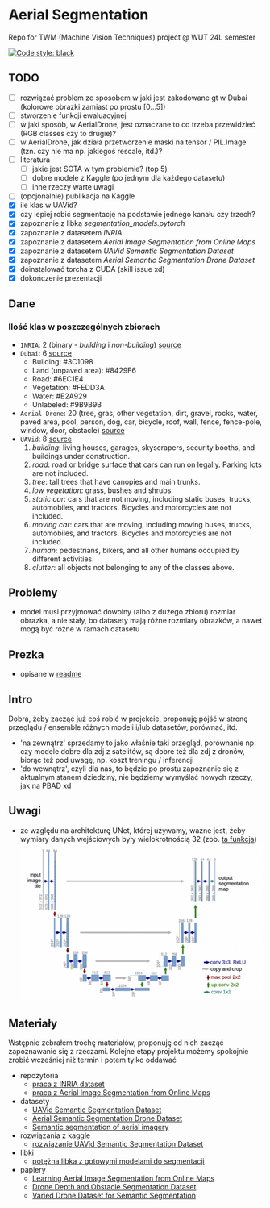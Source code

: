 # Aerial Segmentation
Repo for TWM (Machine Vision Techniques) project @ WUT 24L semester

<a href="https://github.com/psf/black"><img alt="Code style: black" src="https://img.shields.io/badge/code%20style-black-000000.svg"></a>

## TODO
- [ ] rozwiązać problem ze sposobem w jaki jest zakodowane gt w Dubai (kolorowe obrazki zamiast po prostu [0...5])
- [ ] stworzenie funkcji ewaluacyjnej
- [ ] w jaki sposób, w AerialDrone, jest oznaczane to co trzeba przewidzieć (RGB classes czy to drugie)?
- [ ] w AerialDrone, jak działa przetworzenie maski na tensor / PIL.Image (tzn. czy nie ma np. jakiegoś rescale, itd.)?
- [ ] literatura
    - [ ] jakie jest SOTA w tym problemie? (top 5)
    - [ ] dobre modele z Kaggle (po jednym dla każdego datasetu)
    - [ ] inne rzeczy warte uwagi
- [ ] (opcjonalnie) publikacja na Kaggle
- [x] ile klas w UAVid?
- [x] czy lepiej robić segmentację na podstawie jednego kanału czy trzech?
- [x] zapoznanie z libką *segmentation_models.pytorch*
- [x] zapoznanie z datasetem *INRIA*
- [x] zapoznanie z datasetem *Aerial Image Segmentation from Online Maps*
- [x] zapoznanie z datasetem *UAVid Semantic Segmentation Dataset*
- [x] zapoznanie z datasetem *Aerial Semantic Segmentation Drone Dataset*
- [x] doinstalować torcha z CUDA (skill issue xd)
- [x] dokończenie prezentacji

## Dane

### Ilość klas w poszczególnych zbiorach
* `INRIA`: 2 (binary - *building* i *non-building*) [source](https://project.inria.fr/aerialimagelabeling/)
* `Dubai`: 6  [source](https://www.kaggle.com/datasets/humansintheloop/semantic-segmentation-of-aerial-imagery/data)
    - Building: #3C1098
    - Land (unpaved area): #8429F6
    - Road: #6EC1E4
    - Vegetation: #FEDD3A
    - Water: #E2A929
    - Unlabeled: #9B9B9B     
* `Aerial Drone`: 20 (tree, gras, other vegetation, dirt, gravel, rocks, water, paved area, pool, person, dog, car, bicycle, roof, wall, fence, fence-pole, window, door, obstacle) [source](https://www.kaggle.com/datasets/bulentsiyah/semantic-drone-dataset/data)
* `UAVid`: 8 [source](https://www.kaggle.com/code/alexalex02/semantic-segmentation-of-aerial-images)
    1. *building*: living houses, garages, skyscrapers, security booths, and buildings under construction.
    2. *road*: road or bridge surface that cars can run on legally. Parking lots are not included.
    3. *tree*: tall trees that have canopies and main trunks.
    4. *low vegetation*: grass, bushes and shrubs.
    5. *static car*: cars that are not moving, including static buses, trucks, automobiles, and tractors. Bicycles and motorcycles are not included.
    6. *moving car*: cars that are moving, including moving buses, trucks, automobiles, and tractors. Bicycles and motorcycles are not included.
    7. *human*: pedestrians, bikers, and all other humans occupied by different activities.
    8. *clutter*: all objects not belonging to any of the classes above.

## Problemy
* model musi przyjmować dowolny (albo z dużego zbioru) rozmiar obrazka, a nie stały, bo datasety mają różne rozmiary obrazków, a nawet mogą być różne w ramach datasetu

## Prezka
* opisane w [readme](./docs/README.md)

## Intro
Dobra, żeby zacząć już coś robić w projekcie, proponuję pójść w stronę przeglądu / ensemble różnych modeli i/lub datasetów, porównać, itd.
* 'na zewnątrz' sprzedamy to jako właśnie taki przegląd, porównanie np. czy modele dobre dla zdj z satelitów, są dobre też dla zdj z dronów, biorąc też pod uwagę, np. koszt treningu / inferencji
* 'do wewnątrz', czyli dla nas, to będzie po prostu zapoznanie się z aktualnym stanem dziedziny, nie będziemy wymyślać nowych rzeczy, jak na PBAD xd 

## Uwagi
* ze względu na architekturę UNet, której używamy, ważne jest, żeby wymiary danych wejściowych były wielokrotnością 32 (zob. [ta funkcja](/src/datasets/utils/ResizeToDivisibleBy32.py))
![unet arch](assets/unet-arch.png)

## Materiały
Wstępnie zebrałem trochę materiałów, proponuję od nich zacząć zapoznawanie się z rzeczami. Kolejne etapy projektu możemy spokojnie zrobić wcześniej niż termin i potem tylko oddawać

* repozytoria
    * [praca z INRIA dataset](https://github.com/margokhokhlova/aerial_segmentation)
    * [praca z Aerial Image Segmentation from Online Maps](https://github.com/alpemek/aerial-segmentation/tree/master)
* datasety
    * [UAVid Semantic Segmentation Dataset](https://www.kaggle.com/datasets/titan15555/uavid-semantic-segmentation-dataset)
    * [Aerial Semantic Segmentation Drone Dataset](https://www.kaggle.com/datasets/bulentsiyah/semantic-drone-dataset)
    * [Semantic segmentation of aerial imagery](https://www.kaggle.com/datasets/humansintheloop/semantic-segmentation-of-aerial-imagery)
* rozwiązania z kaggle
    * [rozwiązanie UAVid Semantic Segmentation Dataset](https://www.kaggle.com/code/alexalex02/semantic-segmentation-of-aerial-images/notebook)
* libki
    * [potężna libka z gotowymi modelami do segmentacji](https://github.com/qubvel/segmentation_models.pytorch)
* papiery
    * [Learning Aerial Image Segmentation from Online Maps](https://ethz.ch/content/dam/ethz/special-interest/baug/igp/photogrammetry-remote-sensing-dam/documents/pdf/Papers/Learning%20Aerial%20Image.pdf)
    * [Drone Depth and Obstacle Segmentation Dataset](https://arxiv.org/pdf/2312.12494.pdf)
    * [Varied Drone Dataset for Semantic Segmentation](https://arxiv.org/pdf/2305.13608.pdf)
